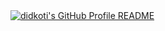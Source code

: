 <a href="https://github.com//D3dWiz/D3dWiz">
  <picture>
    <source media="(prefers-color-scheme: dark)" srcset="https://raw.githubusercontent.com/D3dWiz/D3dWiz/main/dark_mode.svg">
    <img alt="didkoti's GitHub Profile README" src="https://raw.githubusercontent.com/D3dWiz/D3dWiz/dark_mode.svg">
  </picture>
</a>
